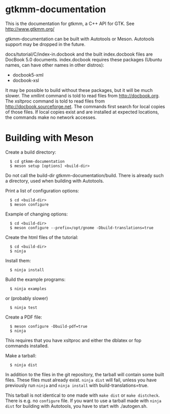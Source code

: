 # gtkmm-documentation
This is the documentation for gtkmm, a C++ API for GTK.
See http://www.gtkmm.org/

gtkmm-documentation can be built with Autotools or Meson.
Autotools support may be dropped in the future.

docs/tutorial/C/index-in.docbook and the built index.docbook files are
DocBook 5.0 documents. index.docbook requires these packages (Ubuntu names,
can have other names in other distros):
  * docbook5-xml
  * docbook-xsl

It may be possible to build without these packages, but it will be much slower.
The xmllint command is told to read files from http://docbook.org.
The xsltproc command is told to read files from http://docbook.sourceforge.net.
The commands first search for local copies of those files. If local copies exist
and are installed at expected locations, the commands make no network accesses.

# Building with Meson

Create a build directory:
```
  $ cd gtkmm-documentation
  $ meson setup [options] <build-dir>
```
Do not call the build-dir gtkmm-documentation/build. There is already such a
directory, used when building with Autotools.

Print a list of configuration options:
```
  $ cd <build-dir>
  $ meson configure
```

Example of changing options:
```
  $ cd <build-dir>
  $ meson configure --prefix=/opt/gnome -Dbuild-translations=true
```

Create the html files of the tutorial:
```
  $ cd <build-dir>
  $ ninja
```

Install them:
```
  $ ninja install
```

Build the example programs:
```
  $ ninja examples
```
or (probably slower)
```
  $ ninja test
```

Create a PDF file:
```
  $ meson configure -Dbuild-pdf=true
  $ ninja
```
This requires that you have xsltproc and either the dblatex or fop commands
installed.

Make a tarball:
```
  $ ninja dist
```
In addition to the files in the git repository, the tarball will contain some
built files. These files must already exist. `ninja dist` will fail, unless you
have previously run `ninja` and `ninja install` with build-translations=true.

This tarball is not identical to one made with `make dist` or `make distcheck`.
There is e.g. no `configure` file. If you want to use a tarball made with
`ninja dist` for building with Autotools, you have to start with ./autogen.sh.
